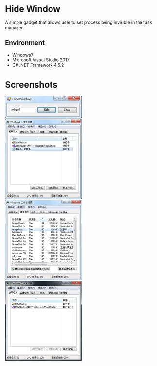 # Hide Window

A simple gadget that allows user to set process being invisible in the task manager.

## Environment

- Windows7
- Microsoft Visual Studio 2017
- C# .NET Framework 4.5.2

# Screenshots

<img src="https://github.com/andywu0913/HideWindow/blob/master/pic1.png" width="50%">

<img src="https://github.com/andywu0913/HideWindow/blob/master/pic2.png" width="50%">

<img src="https://github.com/andywu0913/HideWindow/blob/master/pic3.png" width="50%">

<img src="https://github.com/andywu0913/HideWindow/blob/master/pic4.png" width="50%">
